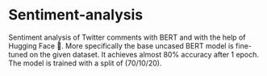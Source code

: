 # Sentiment-analysis
Sentiment analysis of Twitter comments with BERT and with the help of Hugging Face 🤗.
More specifically the base uncased BERT model is fine-tuned on the given dataset.
It achieves almost 80% accuracy after 1 epoch. The model is trained with a split of (70/10/20).
